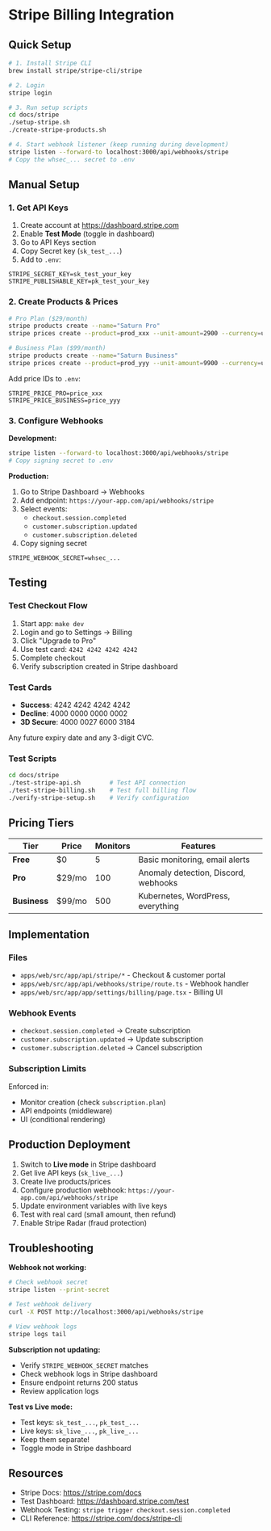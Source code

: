 # Stripe Billing Integration

## Quick Setup

```bash
# 1. Install Stripe CLI
brew install stripe/stripe-cli/stripe

# 2. Login
stripe login

# 3. Run setup scripts
cd docs/stripe
./setup-stripe.sh
./create-stripe-products.sh

# 4. Start webhook listener (keep running during development)
stripe listen --forward-to localhost:3000/api/webhooks/stripe
# Copy the whsec_... secret to .env
```

## Manual Setup

### 1. Get API Keys

1. Create account at https://dashboard.stripe.com
2. Enable **Test Mode** (toggle in dashboard)
3. Go to API Keys section
4. Copy Secret key (`sk_test_...`)
5. Add to `.env`:
```env
STRIPE_SECRET_KEY=sk_test_your_key
STRIPE_PUBLISHABLE_KEY=pk_test_your_key
```

### 2. Create Products & Prices

```bash
# Pro Plan ($29/month)
stripe products create --name="Saturn Pro"
stripe prices create --product=prod_xxx --unit-amount=2900 --currency=usd --recurring[interval]=month

# Business Plan ($99/month)
stripe products create --name="Saturn Business"
stripe prices create --product=prod_yyy --unit-amount=9900 --currency=usd --recurring[interval]=month
```

Add price IDs to `.env`:
```env
STRIPE_PRICE_PRO=price_xxx
STRIPE_PRICE_BUSINESS=price_yyy
```

### 3. Configure Webhooks

**Development:**
```bash
stripe listen --forward-to localhost:3000/api/webhooks/stripe
# Copy signing secret to .env
```

**Production:**
1. Go to Stripe Dashboard → Webhooks
2. Add endpoint: `https://your-app.com/api/webhooks/stripe`
3. Select events:
   - `checkout.session.completed`
   - `customer.subscription.updated`
   - `customer.subscription.deleted`
4. Copy signing secret

```env
STRIPE_WEBHOOK_SECRET=whsec_...
```

## Testing

### Test Checkout Flow

1. Start app: `make dev`
2. Login and go to Settings → Billing
3. Click "Upgrade to Pro"
4. Use test card: `4242 4242 4242 4242`
5. Complete checkout
6. Verify subscription created in Stripe dashboard

### Test Cards

- **Success**: 4242 4242 4242 4242
- **Decline**: 4000 0000 0000 0002
- **3D Secure**: 4000 0027 6000 3184

Any future expiry date and any 3-digit CVC.

### Test Scripts

```bash
cd docs/stripe
./test-stripe-api.sh        # Test API connection
./test-stripe-billing.sh    # Test full billing flow
./verify-stripe-setup.sh    # Verify configuration
```

## Pricing Tiers

| Tier | Price | Monitors | Features |
|------|-------|----------|----------|
| **Free** | $0 | 5 | Basic monitoring, email alerts |
| **Pro** | $29/mo | 100 | Anomaly detection, Discord, webhooks |
| **Business** | $99/mo | 500 | Kubernetes, WordPress, everything |

## Implementation

### Files
- `apps/web/src/app/api/stripe/*` - Checkout & customer portal
- `apps/web/src/app/api/webhooks/stripe/route.ts` - Webhook handler
- `apps/web/src/app/app/settings/billing/page.tsx` - Billing UI

### Webhook Events
- `checkout.session.completed` → Create subscription
- `customer.subscription.updated` → Update subscription
- `customer.subscription.deleted` → Cancel subscription

### Subscription Limits
Enforced in:
- Monitor creation (check `subscription.plan`)
- API endpoints (middleware)
- UI (conditional rendering)

## Production Deployment

1. Switch to **Live mode** in Stripe dashboard
2. Get live API keys (`sk_live_...`)
3. Create live products/prices
4. Configure production webhook: `https://your-app.com/api/webhooks/stripe`
5. Update environment variables with live keys
6. Test with real card (small amount, then refund)
7. Enable Stripe Radar (fraud protection)

## Troubleshooting

**Webhook not working:**
```bash
# Check webhook secret
stripe listen --print-secret

# Test webhook delivery
curl -X POST http://localhost:3000/api/webhooks/stripe

# View webhook logs
stripe logs tail
```

**Subscription not updating:**
- Verify `STRIPE_WEBHOOK_SECRET` matches
- Check webhook logs in Stripe dashboard
- Ensure endpoint returns 200 status
- Review application logs

**Test vs Live mode:**
- Test keys: `sk_test_...`, `pk_test_...`
- Live keys: `sk_live_...`, `pk_live_...`
- Keep them separate!
- Toggle mode in Stripe dashboard

## Resources

- Stripe Docs: https://stripe.com/docs
- Test Dashboard: https://dashboard.stripe.com/test
- Webhook Testing: `stripe trigger checkout.session.completed`
- CLI Reference: https://stripe.com/docs/stripe-cli
